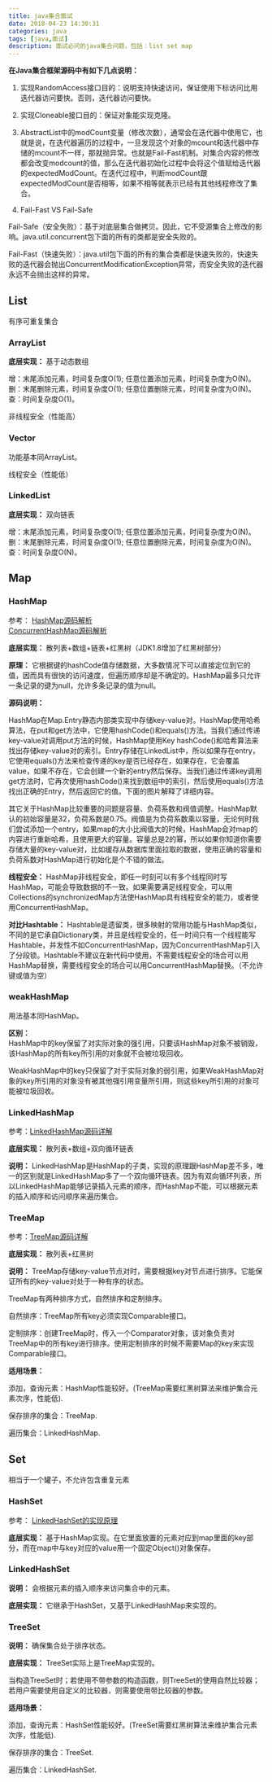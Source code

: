 ```yaml
---
title: java集合面试
date: 2018-04-23 14:30:31
categories: java
tags: [java,面试]
description: 面试必问的java集合问题，包括：list set map
---
```

**在Java集合框架源码中有如下几点说明：**

1) 实现RandomAccess接口目的：说明支持快速访问，保证使用下标访问比用迭代器访问要快。否则，迭代器访问要快。

2) 实现Cloneable接口目的：保证对象能实现克隆。

3) AbstractList中的modCount变量（修改次数），通常会在迭代器中使用它，也就是说，在迭代器遍历的过程中，一旦发现这个对象的mcount和迭代器中存储的mcount不一样，那就抛异常。也就是Fail-Fast机制。对集合内容的修改都会改变modcount的值，那么在迭代器初始化过程中会将这个值赋给迭代器的expectedModCount。在迭代过程中，判断modCount跟expectedModCount是否相等，如果不相等就表示已经有其他线程修改了集合。  

4) Fail-Fast VS Fail-Safe

Fail-Safe（安全失败）：基于对底层集合做拷贝。因此，它不受源集合上修改的影响。java.util.concurrent包下面的所有的类都是安全失败的。  

Fail-Fast（快速失败）：java.util包下面的所有的集合类都是快速失败的，快速失败的迭代器会抛出ConcurrentModificationException异常，而安全失败的迭代器永远不会抛出这样的异常。

## List
有序可重复集合

### ArrayList 
**底层实现：** 基于动态数组

增：末尾添加元素，时间复杂度O(1); 任意位置添加元素，时间复杂度为O(N)。  
删：末尾删除元素，时间复杂度O(1); 任意位置删除元素，时间复杂度为O(N)。  
查：时间复杂度O(1)。 

非线程安全（性能高）

### Vector
功能基本同ArrayList。

线程安全（性能低）

### LinkedList  
**底层实现：** 双向链表

增：末尾添加元素，时间复杂度O(1); 任意位置添加元素，时间复杂度为O(N)。  
删：末尾删除元素，时间复杂度O(1); 任意位置删除元素，时间复杂度为O(N)。  
查：时间复杂度O(N)。 

## Map
### HashMap

参考：
[HashMap源码解析](https://zhuanlan.zhihu.com/p/21673805)  
[ConcurrentHashMap源码解析](https://www.cnblogs.com/chengxiao/p/6842045.html)

**底层实现：** 散列表+数组+链表+红黑树（JDK1.8增加了红黑树部分）  

**原理：** 它根据键的hashCode值存储数据，大多数情况下可以直接定位到它的值，因而具有很快的访问速度，但遍历顺序却是不确定的。HashMap最多只允许一条记录的键为null，允许多条记录的值为null。

**源码说明：**

HashMap在Map.Entry静态内部类实现中存储key-value对。HashMap使用哈希算法，在put和get方法中，它使用hashCode()和equals()方法。当我们通过传递key-value对调用put方法的时候，HashMap使用Key hashCode()和哈希算法来找出存储key-value对的索引。Entry存储在LinkedList中，所以如果存在entry，它使用equals()方法来检查传递的key是否已经存在，如果存在，它会覆盖value，如果不存在，它会创建一个新的entry然后保存。当我们通过传递key调用get方法时，它再次使用hashCode()来找到数组中的索引，然后使用equals()方法找出正确的Entry，然后返回它的值。下面的图片解释了详细内容。

其它关于HashMap比较重要的问题是容量、负荷系数和阀值调整。HashMap默认的初始容量是32，负荷系数是0.75。阀值是为负荷系数乘以容量，无论何时我们尝试添加一个entry，如果map的大小比阀值大的时候，HashMap会对map的内容进行重新哈希，且使用更大的容量。容量总是2的幂，所以如果你知道你需要存储大量的key-value对，比如缓存从数据库里面拉取的数据，使用正确的容量和负荷系数对HashMap进行初始化是个不错的做法。

**线程安全：** HashMap非线程安全，即任一时刻可以有多个线程同时写HashMap，可能会导致数据的不一致。如果需要满足线程安全，可以用Collections的synchronizedMap方法使HashMap具有线程安全的能力，或者使用ConcurrentHashMap。

**对比Hashtable：** Hashtable是遗留类，很多映射的常用功能与HashMap类似，不同的是它承自Dictionary类，并且是线程安全的，任一时间只有一个线程能写Hashtable，并发性不如ConcurrentHashMap，因为ConcurrentHashMap引入了分段锁。Hashtable不建议在新代码中使用，不需要线程安全的场合可以用HashMap替换，需要线程安全的场合可以用ConcurrentHashMap替换。（不允许键或值为空）

### weakHashMap
用法基本同HashMap。

**区别：**  
HashMap中的key保留了对实际对象的强引用，只要该HashMap对象不被销毁，该HashMap的所有key所引用的对象就不会被垃圾回收。

WeakHashMap中的key只保留了对于实际对象的弱引用，如果WeakHashMap对象的key所引用的对象没有被其他强引用变量所引用，则这些key所引用的对象可能被垃圾回收。


### LinkedHashMap

参考：[LinkedHashMap源码详解](http://www.cnblogs.com/whgk/p/6169622.html)  

**底层实现：** 散列表+数组+双向循环链表

**说明：** LinkedHashMap是HashMap的子类，实现的原理跟HashMap差不多，唯一的区别就是LinkedHashMap多了一个双向循环链表。因为有双向循环列表，所以LinkedHashMap能够记录插入元素的顺序，而HashMap不能，可以根据元素的插入顺序和访问顺序来遍历集合。

   
### TreeMap

参考：[TreeMap源码详解](http://cmsblogs.com/?p=1013)

**底层实现：** 散列表+红黑树

**说明：** TreeMap存储key-value节点对时，需要根据key对节点进行排序。它能保证所有的key-value对处于一种有序的状态。  

TreeMap有两种排序方式，自然排序和定制排序。  

自然排序：TreeMap所有key必须实现Comparable接口。  

定制排序：创建TreeMap时，传入一个Comparator对象，该对象负责对TreeMap中的所有key进行排序。使用定制排序的时候不需要Map的key来实现Comparable接口。

**适用场景：**

添加，查询元素：HashMap性能较好。(TreeMap需要红黑树算法来维护集合元素次序，性能低).    

保存排序的集合：TreeMap.    

遍历集合：LinkedHashMap.

## Set
相当于一个罐子，不允许包含重复元素

### HashSet
参考： [LinkedHashSet的实现原理](http://zhangshixi.iteye.com/blog/673319)  

**底层实现：** 基于HashMap实现。在它里面放置的元素对应到map里面的key部分，而在map中与key对应的value用一个固定Object()对象保存。

### LinkedHashSet
**说明：** 会根据元素的插入顺序来访问集合中的元素。

**底层实现：** 它继承于HashSet，又基于LinkedHashMap来实现的。

### TreeSet
**说明：** 确保集合处于排序状态。  

**底层实现：** TreeSet实际上是TreeMap实现的。

当构造TreeSet时；若使用不带参数的构造函数，则TreeSet的使用自然比较器；若用户需要使用自定义的比较器，则需要使用带比较器的参数。

**适用场景：**

添加，查询元素：HashSet性能较好。(TreeSet需要红黑树算法来维护集合元素次序，性能低).    

保存排序的集合：TreeSet.    

遍历集合：LinkedHashSet.  
